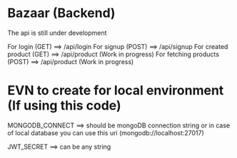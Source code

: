 # Bazaar (Backend)

The api is still under development

For login (GET) ==> /api/login
For signup (POST) ==> /api/signup
For created product (GET) ==> /api/product (Work in progress)
For fetching products (POST) ==> /api/product (Work in progress)

# EVN to create for local environment (If using this code)

MONGODB_CONNECT ==> should be mongoDB connection string or in case of local database you can use this uri (mongodb://localhost:27017)

JWT_SECRET ==> can be any string
